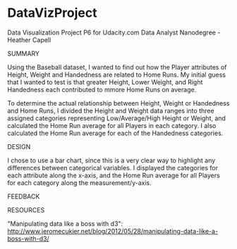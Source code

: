 # DataVizProject
Data Visualization Project P6 for Udacity.com  Data Analyst Nanodegree - Heather Capell

SUMMARY

Using the Baseball dataset, I wanted to find out how the Player attributes of Height, Weight and Handedness are related to Home Runs.   My initial guess that I wanted to test is that greater Height, Lower Weight, and Right Handedness each contributed to mmore Home Runs on average.  

To determine the actual relationship between Height, Weight or Handedness and Home Runs, I divided the Height and Weight data ranges into three assigned categories representing Low/Average/High Height or Weight, and calculated the Home Run average for all Players in each category.  I also calculated the Home Run average for each of the Handedness categories.


DESIGN

I chose to use a bar chart, since this is a very clear way to highlight any differences between categorical variables.  I displayed the categories for each attribute along the x-axis, and the Home Run average for all Players for each category along the measurement/y-axis.


FEEDBACK



RESOURCES

"Manipulating data like a boss with d3":  http://www.jeromecukier.net/blog/2012/05/28/manipulating-data-like-a-boss-with-d3/
